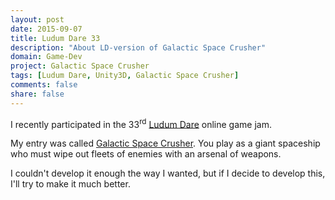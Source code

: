 ```yaml
---
layout: post
date: 2015-09-07
title: Ludum Dare 33
description: "About LD-version of Galactic Space Crusher"
domain: Game-Dev
project: Galactic Space Crusher
tags: [Ludum Dare, Unity3D, Galactic Space Crusher]
comments: false
share: false
---
```


I recently participated in the 33<sup>rd</sup> [Ludum Dare](http://ludumdare.com/) online game jam.

My entry was called [Galactic Space Crusher](http://ludumdare.com/compo/ludum-dare-33/?action=preview&uid=26581). You play as a giant spaceship who must wipe out fleets of enemies with an arsenal of weapons.

I couldn't develop it enough the way I wanted, but if I decide to develop this, I'll try to make it much better.
